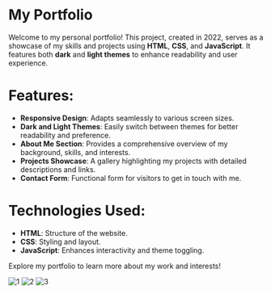 # My Portfolio

Welcome to my personal portfolio! This project, created in 2022, serves as a showcase of my skills and projects using **HTML**, **CSS**, and **JavaScript**. It features both **dark** and **light themes** to enhance readability and user experience.

# Features:
- **Responsive Design**: Adapts seamlessly to various screen sizes.
- **Dark and Light Themes**: Easily switch between themes for better readability and preference.
- **About Me Section**: Provides a comprehensive overview of my background, skills, and interests.
- **Projects Showcase**: A gallery highlighting my projects with detailed descriptions and links.
- **Contact Form**: Functional form for visitors to get in touch with me.

# Technologies Used:
- **HTML**: Structure of the website.
- **CSS**: Styling and layout.
- **JavaScript**: Enhances interactivity and theme toggling.

Explore my portfolio to learn more about my work and interests!

![1](https://github.com/shayanjaviid/-Dynamic-Portfolio---Web-Development-Showcase-/assets/104303445/241b9415-b5a1-45ca-9e5e-9bc4f35cec72)
![2](https://github.com/shayanjaviid/-Dynamic-Portfolio---Web-Development-Showcase-/assets/104303445/66ebb17b-7068-434f-a44c-48973e3c5ac0)
![3](https://github.com/shayanjaviid/-Dynamic-Portfolio---Web-Development-Showcase-/assets/104303445/e8b7e97a-cd69-4f0e-b4fd-1201d1c732dd)
